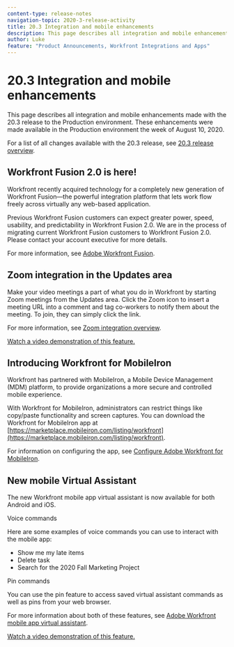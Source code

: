 ```yaml
---
content-type: release-notes
navigation-topic: 2020-3-release-activity
title: 20.3 Integration and mobile enhancements
description: This page describes all integration and mobile enhancements made with the 20.3 release to the Production environment. These enhancements were made available in the Production environment the week of August 10, 2020.
author: Luke
feature: "Product Announcements, Workfront Integrations and Apps"
---
```


# 20.3 Integration and mobile enhancements

This page describes all integration and mobile enhancements made with the 20.3 release to the Production environment. These enhancements were made available in the Production environment the week of August 10, 2020.

For a list of all changes available with the 20.3 release, see [20.3 release overview](../../../product-announcements/product-releases/20.3-release-activity/20.3-release-overview.md).

## Workfront Fusion 2.0 is here!

Workfront recently acquired technology for a completely new generation of Workfront Fusion―the powerful integration platform that lets work flow freely across virtually any web-based application.

Previous Workfront Fusion customers can expect greater power, speed, usability, and predictability in Workfront Fusion 2.0. We are in the process of migrating current Workfront Fusion customers to Workfront Fusion 2.0. Please contact your account executive for more details.

For more information, see [Adobe Workfront Fusion](../../../workfront-fusion/workfront-fusion-2.md).

## Zoom integration in the Updates area

Make your video meetings a part of what you do in Workfront by starting Zoom meetings from the Updates area. Click the Zoom icon to insert a meeting URL into a comment and tag co-workers to notify them about the meeting. To join, they can simply click the link.

For more information, see [Zoom integration overview](../../../workfront-integrations-and-apps/zoom-integration-with-wf/zoom-integration-overview.md).

[Watch a video demonstration of this feature.](https://vimeo.com/445059697/9a35e135a8)

## Introducing Workfront for MobileIron

Workfront has partnered with MobileIron, a Mobile Device Management (MDM) platform, to provide organizations a more secure and controlled mobile experience.

With Workfront for MobileIron, administrators can restrict things like copy/paste functionality and screen captures. You can download the Workfront for MobileIron app at [https://marketplace.mobileiron.com/listing/workfront](https://marketplace.mobileiron.com/listing/workfront).

For information on configuring the app, see [Configure Adobe Workfront for MobileIron](../../../workfront-basics/mobile-apps/using-the-workfront-mobile-app/wf-mobileiron-configs.md).

## New mobile Virtual Assistant

The new Workfront mobile app virtual assistant is now available for both Android and iOS.

Voice commands

Here are some examples of voice commands you can use to interact with the mobile app:

* Show me my late items
* Delete task
* Search for the 2020 Fall Marketing Project

Pin commands

You can use the pin feature to access saved virtual assistant commands as well as pins from your web browser.

For more information about both of these features, see [Adobe Workfront mobile app virtual assistant](../../../workfront-basics/mobile-apps/using-the-workfront-mobile-app/wf-mobile-virtual-assistant.md).

[Watch a video demonstration of this feature.](https://vimeo.com/448649564/f04d00ea6d) 
